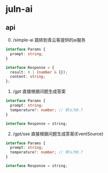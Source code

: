 # juln-ai

## api

0. /simple-ai 跳转到青云客提供的ai服务

```typescript
interface Params {
  prompt: string;
}

interface Response = {
  result: 0 | (number & {});
  content: string;
};
```

1. /gpt 直接根据问题生成答案

```typescript
interface Params {
  prompt: string;
  temperature?: number; // 默认为0.7
}

interface Response = string;
```

2. /gpt/sse 直接根据问题生成答案(EventSource)

```typescript
interface Params {
  prompt: string;
  temperature?: number; // 默认为0.7
}

interface Response = string;
```
